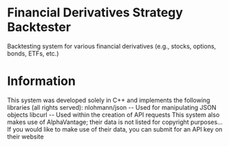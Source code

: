 # Financial Derivatives Strategy Backtester
Backtesting system for various financial derivatives (e.g., stocks, options, bonds, ETFs, etc.)

# Information
This system was developed solely in C++ and implements the following libraries (all rights served):
  nlohmann/json -- Used for manipulating JSON objects
  libcurl -- Used within the creation of API requests
This system also makes use of AlphaVantage; their data is not listed for copyright purposes... If you would like to make use of their data, you can submit for an API key on their website
